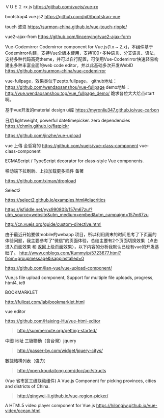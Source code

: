 
ＶＵＥ２ rx.js
https://github.com/vuejs/vue-rx

bootstrap4 vue.js2
https://github.com/pi0/bootstrap-vue

touch 波浪
https://surmon-china.github.io/vue-touch-ripple/

vue2-ajax-from
https://github.com/lincenying/vue2-ajax-form

Vue-Codemirror
Codemirror component for Vue.js(1.x ~ 2.x)，本组件基于 Codemirror构建，支持Vue全版本使用，支持100+多种语言、分支语言、语法，支持多种代码高亮theme，并可以自行配置，可使用Vue-Codemirror快速轻易构建出多种丰富全面的web code editor，并以此基础多次开发WebID 
https://github.com/surmon-china/vue-codemirror

vue-fullpage，效果类似于zepto.fullpage。
github地址：https://github.com/wendaosanshou/vue-fullpage 
demo地址：http://vue.wendaosanshou.top/vue_fullpage_demo/ 
跪求各位大大给点start啊。

基于vue开发的material design ui库
https://myronliu347.github.io/vue-carbon

日期
lightweight, powerful datetimepicker. zero dependencies https://chmln.github.io/flatpickr

https://github.com/jinzhe/vue-upload

vue 上傳 金哲寫的
https://github.com/vuejs/vue-class-component 
vue-class-component

ECMAScript / TypeScript decorator for class-style Vue components.

移动端下拉刷新、上拉加载更多插件 备著

https://github.com/ximan/dropload

Select2

https://select2.github.io/examples.html#diacritics

https://jsfiddle.net/yyx990803/157m67zu/?utm_source=website&utm_medium=embed&utm_campaign=157m67zu

http://cn.vuejs.org/guide/custom-directive.html

由于最近开始要做mobile的webapp 项目，所以利用周末的时间思考了下页面的体验问题，我主要参考了"微信"的页面体验，总结主要有2个页面切换效果（点击进入页面效果 和 返回上级页面效果），以下内容的分析我默认已经有vue的开发基础了。
http://www.cnblogs.com/Kummy/p/5723677.html?from=groupmessage&isappinstalled=0

https://github.com/lian-yue/vue-upload-component/

Vue.js file upload component, Support for multiple file uploads, progress, html4, ie9

BOOKMARKLET

http://fulicat.com/lab/bookmarklet.html

vue editor

https://github.com/Haixing-Hu/vue-html-editor
>http://summernote.org/getting-started/

中國 地址 三級聯動（含台灣）jquery
> http://passer-by.com/widget/jquery-citys/

數據結構列表（強力）
>http://open.koudaitong.com/doc/api/structs

(Vue 省市区三级联动组件)
A Vue.js Component for picking provinces, cities and districts of China.
>http://qingwei-li.github.io/vue-region-picker/

A HTML5 video player component for Vue.js
https://hilongjw.github.io/vue-video/ocean.html
